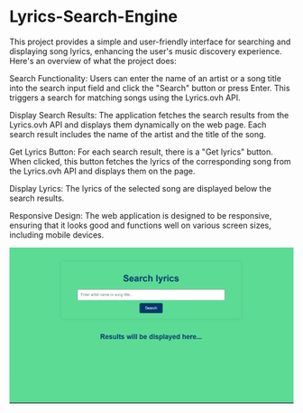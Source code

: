 # Lyrics-Search-Engine
This project provides a simple and user-friendly interface for searching and displaying song lyrics, enhancing the user's music discovery experience. Here's an overview of what the project does:

Search Functionality: Users can enter the name of an artist or a song title into the search input field and click the "Search" button or press Enter. This triggers a search for matching songs using the Lyrics.ovh API.

Display Search Results: The application fetches the search results from the Lyrics.ovh API and displays them dynamically on the web page. Each search result includes the name of the artist and the title of the song.

Get Lyrics Button: For each search result, there is a "Get lyrics" button. When clicked, this button fetches the lyrics of the corresponding song from the Lyrics.ovh API and displays them on the page.

Display Lyrics: The lyrics of the selected song are displayed below the search results.

Responsive Design: The web application is designed to be responsive, ensuring that it looks good and functions well on various screen sizes, including mobile devices.

![](https://github.com/Sinodass/Lyrics-Search-Engine/blob/main/Lyrics%20Search%20Engine/images/pic0.PNG)

